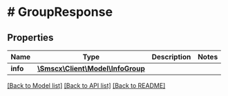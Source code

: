 # # GroupResponse

## Properties

Name | Type | Description | Notes
------------ | ------------- | ------------- | -------------
**info** | [**\Smscx\Client\Model\InfoGroup**](InfoGroup.md) |  |

[[Back to Model list]](../../README.md#models) [[Back to API list]](../../README.md#endpoints) [[Back to README]](../../README.md)

